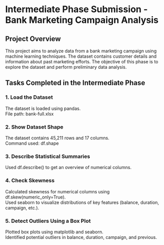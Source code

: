 # Intermediate Phase Submission - Bank Marketing Campaign Analysis

## Project Overview

This project aims to analyze data from a bank marketing campaign using machine learning techniques. The dataset contains customer details and information about past marketing efforts. The objective of this phase is to explore the dataset and perform preliminary data analysis.

## Tasks Completed in the Intermediate Phase

### 1. Load the Dataset

The dataset is loaded using pandas.  
File path: bank-full.xlsx

### 2. Show Dataset Shape

The dataset contains 45,211 rows and 17 columns.  
Command used: df.shape

### 3. Describe Statistical Summaries

Used df.describe() to get an overview of numerical columns.  

### 4. Check Skewness

Calculated skewness for numerical columns using df.skew(numeric_only=True).  
Used seaborn to visualize distributions of key features (balance, duration, campaign, etc.).

### 5. Detect Outliers Using a Box Plot

Plotted box plots using matplotlib and seaborn.  
Identified potential outliers in balance, duration, campaign, and previous.
